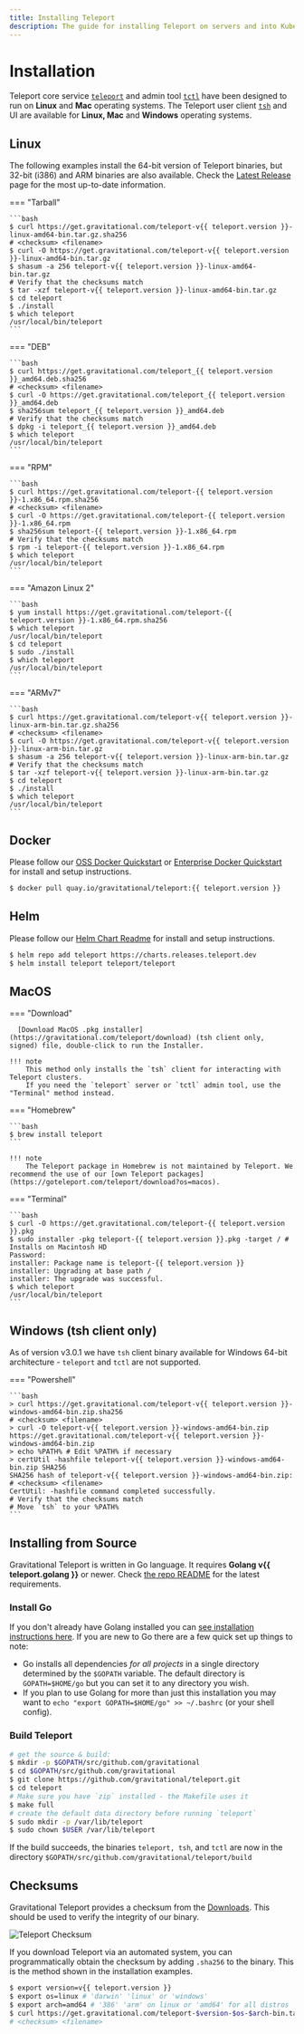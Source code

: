 ```yaml
---
title: Installing Teleport
description: The guide for installing Teleport on servers and into Kubernetes clusters
---
```


# Installation

Teleport core service [`teleport`](cli-docs.md#teleport) and admin tool [`tctl`](cli-docs.md#tctl) have been designed to run on **Linux** and **Mac** operating systems. The Teleport user client [`tsh`](cli-docs.md#tsh) and UI are available for **Linux, Mac** and **Windows** operating systems.

## Linux

The following examples install the 64-bit version of Teleport binaries, but
32-bit (i386) and ARM binaries are also available. Check the [Latest
Release](https://gravitational.com/teleport/download/) page for the most
up-to-date information.

=== "Tarball"

    ```bash
    $ curl https://get.gravitational.com/teleport-v{{ teleport.version }}-linux-amd64-bin.tar.gz.sha256
    # <checksum> <filename>
    $ curl -O https://get.gravitational.com/teleport-v{{ teleport.version }}-linux-amd64-bin.tar.gz
    $ shasum -a 256 teleport-v{{ teleport.version }}-linux-amd64-bin.tar.gz
    # Verify that the checksums match
    $ tar -xzf teleport-v{{ teleport.version }}-linux-amd64-bin.tar.gz
    $ cd teleport
    $ ./install
    $ which teleport
    /usr/local/bin/teleport
    ```

=== "DEB"

    ```bash
    $ curl https://get.gravitational.com/teleport_{{ teleport.version }}_amd64.deb.sha256
    # <checksum> <filename>
    $ curl -O https://get.gravitational.com/teleport_{{ teleport.version }}_amd64.deb
    $ sha256sum teleport_{{ teleport.version }}_amd64.deb
    # Verify that the checksums match
    $ dpkg -i teleport_{{ teleport.version }}_amd64.deb
    $ which teleport
    /usr/local/bin/teleport
    ```

=== "RPM"

    ```bash
    $ curl https://get.gravitational.com/teleport-{{ teleport.version }}-1.x86_64.rpm.sha256
    # <checksum> <filename>
    $ curl -O https://get.gravitational.com/teleport-{{ teleport.version }}-1.x86_64.rpm
    $ sha256sum teleport-{{ teleport.version }}-1.x86_64.rpm
    # Verify that the checksums match
    $ rpm -i teleport-{{ teleport.version }}-1.x86_64.rpm
    $ which teleport
    /usr/local/bin/teleport
    ```

=== "Amazon Linux 2"

    ```bash
    $ yum install https://get.gravitational.com/teleport-{{ teleport.version }}-1.x86_64.rpm.sha256
    $ which teleport
    /usr/local/bin/teleport
    $ cd teleport
    $ sudo ./install
    $ which teleport
    /usr/local/bin/teleport
    ```

=== "ARMv7"

    ```bash
    $ curl https://get.gravitational.com/teleport-v{{ teleport.version }}-linux-arm-bin.tar.gz.sha256
    # <checksum> <filename>
    $ curl -O https://get.gravitational.com/teleport-v{{ teleport.version }}-linux-arm-bin.tar.gz
    $ shasum -a 256 teleport-v{{ teleport.version }}-linux-arm-bin.tar.gz
    # Verify that the checksums match
    $ tar -xzf teleport-v{{ teleport.version }}-linux-arm-bin.tar.gz
    $ cd teleport
    $ ./install
    $ which teleport
    /usr/local/bin/teleport
    ```

## Docker

Please follow our [OSS Docker Quickstart](quickstart-docker.md) or [Enterprise Docker Quickstart](enterprise/quickstart-enterprise.md#run-teleport-enterprise-using-docker) for install and setup instructions.

```bash
$ docker pull quay.io/gravitational/teleport:{{ teleport.version }}
```

## Helm
Please follow our [Helm Chart Readme](https://github.com/gravitational/teleport/tree/master/examples/chart/teleport) for install and setup instructions.

```bash
$ helm repo add teleport https://charts.releases.teleport.dev
$ helm install teleport teleport/teleport
```

## MacOS

=== "Download"

      [Download MacOS .pkg installer](https://gravitational.com/teleport/download) (tsh client only, signed) file, double-click to run the Installer.

    !!! note
        This method only installs the `tsh` client for interacting with Teleport clusters.
        If you need the `teleport` server or `tctl` admin tool, use the "Terminal" method instead.

=== "Homebrew"

    ```bash
    $ brew install teleport
    ```

    !!! note
        The Teleport package in Homebrew is not maintained by Teleport. We recommend the use of our [own Teleport packages](https://goteleport.com/teleport/download?os=macos).

=== "Terminal"

    ```bash
    $ curl -O https://get.gravitational.com/teleport-{{ teleport.version }}.pkg
    $ sudo installer -pkg teleport-{{ teleport.version }}.pkg -target / # Installs on Macintosh HD
    Password:
    installer: Package name is teleport-{{ teleport.version }}
    installer: Upgrading at base path /
    installer: The upgrade was successful.
    $ which teleport
    /usr/local/bin/teleport
    ```


## Windows (tsh client only)

As of version v3.0.1 we have `tsh` client binary available for Windows 64-bit
architecture - `teleport` and `tctl` are not supported.

=== "Powershell"

    ```bash
    > curl https://get.gravitational.com/teleport-v{{ teleport.version }}-windows-amd64-bin.zip.sha256
    # <checksum> <filename>
    > curl -O teleport-v{{ teleport.version }}-windows-amd64-bin.zip https://get.gravitational.com/teleport-v{{ teleport.version }}-windows-amd64-bin.zip
    > echo %PATH% # Edit %PATH% if necessary
    > certUtil -hashfile teleport-v{{ teleport.version }}-windows-amd64-bin.zip SHA256
    SHA256 hash of teleport-v{{ teleport.version }}-windows-amd64-bin.zip:
    # <checksum> <filename>
    CertUtil: -hashfile command completed successfully.
    # Verify that the checksums match
    # Move `tsh` to your %PATH%
    ```

## Installing from Source

Gravitational Teleport is written in Go language. It requires **Golang v{{ teleport.golang }}**
or newer. Check [the repo
README](https://github.com/gravitational/teleport#building-teleport) for the
latest requirements.

### Install Go

If you don't already have Golang installed you can [see installation
instructions here](https://golang.org/doc/install). If you are new to Go there
are a few quick set up things to note:

- Go installs all dependencies _for all projects_ in a single directory
  determined by the `$GOPATH` variable. The default directory is
  `GOPATH=$HOME/go` but you can set it to any directory you wish.
- If you plan to use Golang for more than just this installation you may want to
  `echo "export GOPATH=$HOME/go" >> ~/.bashrc` (or your shell config).

### Build Teleport

```bash
# get the source & build:
$ mkdir -p $GOPATH/src/github.com/gravitational
$ cd $GOPATH/src/github.com/gravitational
$ git clone https://github.com/gravitational/teleport.git
$ cd teleport
# Make sure you have `zip` installed - the Makefile uses it
$ make full
# create the default data directory before running `teleport`
$ sudo mkdir -p /var/lib/teleport
$ sudo chown $USER /var/lib/teleport
```

If the build succeeds, the binaries `teleport, tsh`, and `tctl` are now in the
directory `$GOPATH/src/github.com/gravitational/teleport/build`

<!--Notes on what to do if the build does not succeed, troubleshooting-->


## Checksums

Gravitational Teleport provides a checksum from the [Downloads](https://gravitational.com/teleport/download/).
This should be used to verify the integrity of our binary.

![Teleport Checksum](./img/teleport-sha.png)

If you download Teleport via an automated system, you can programmatically
obtain the checksum  by adding `.sha256` to the binary. This is the method shown
in the installation examples.

```bash
$ export version=v{{ teleport.version }}
$ export os=linux # 'darwin' 'linux' or 'windows'
$ export arch=amd64 # '386' 'arm' on linux or 'amd64' for all distros
$ curl https://get.gravitational.com/teleport-$version-$os-$arch-bin.tar.gz.sha256
# <checksum> <filename>
```
